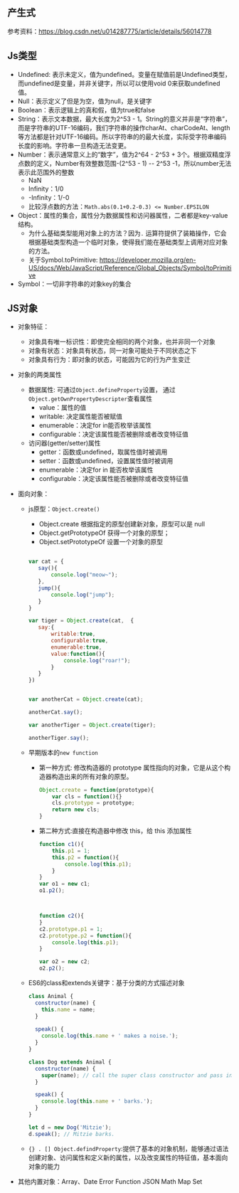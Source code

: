 ## 产生式

参考资料：https://blog.csdn.net/u014287775/article/details/56014778

## Js类型

* Undefined: 表示未定义，值为undefined。变量在赋值前是Undefined类型，而undefined是变量，并非关键字，所以可以使用void 0来获取undefined值。
* Null：表示定义了但是为空，值为null，是关键字
* Boolean：表示逻辑上的真和假，值为true和false
* String：表示文本数据，最大长度为2^53 - 1。String的意义并非是“字符串”，而是字符串的UTF-16编码，我们字符串的操作charAt、charCodeAt、length等方法都是针对UTF-16编码。所以字符串的的最大长度，实际受字符串编码长度的影响。字符串一旦构造无法变更。
* Number：表示通常意义上的“数字”，值为2^64 - 2^53 + 3个。根据双精度浮点数的定义，Number有效整数范围-(2^53 - 1) -- 2^53 -1，所以number无法表示此范围外的整数
  * NaN
  * Infinity：1/0
  * -Infinity：1/-0
  * 比较浮点数的方法：`Math.abs(0.1+0.2-0.3) <= Number.EPSILON`
* Object：属性的集合，属性分为数据属性和访问器属性，二者都是key-value结构。
  * 为什么基础类型能用对象上的方法？因为`.` 运算符提供了装箱操作，它会根据基础类型构造一个临时对象，使得我们能在基础类型上调用对应对象的方法。
  * 关于Symbol.toPrimitive: https://developer.mozilla.org/en-US/docs/Web/JavaScript/Reference/Global_Objects/Symbol/toPrimitive
* Symbol：一切非字符串的对象key的集合

## JS对象

* 对象特征：

  * 对象具有唯一标识性：即使完全相同的两个对象，也并非同一个对象
  * 对象有状态：对象具有状态，同一对象可能处于不同状态之下
  * 对象具有行为：即对象的状态，可能因为它的行为产生变迁

* 对象的两类属性

  * 数据属性: 可通过`Object.defineProperty`设置， 通过`Object.getOwnPropertyDescripter`查看属性
    * value：属性的值
    * writable: 决定属性能否被赋值
    * enumerable：决定for in能否枚举该属性
    * configurable：决定该属性能否被删除或者改变特征值
  * 访问器(getter/setter)属性
    * getter：函数或undefined，取属性值时被调用
    * setter：函数或undefined，设置属性值时被调用
    * enumerable：决定for in 能否枚举该属性
    * configurable：决定该属性能否被删除或者改变特征值

* 面向对象：

  * js原型：`Object.create()`

    * Object.create 根据指定的原型创建新对象，原型可以是 null
    * Object.getPrototypeOf 获得一个对象的原型；
    * Object.setPrototypeOf 设置一个对象的原型

     ```javascript
    
    var cat = {
        say(){
            console.log("meow~");
        },
        jump(){
            console.log("jump");
        }
    }
    
    var tiger = Object.create(cat,  {
        say:{
            writable:true,
            configurable:true,
            enumerable:true,
            value:function(){
                console.log("roar!");
            }
        }
    })
    
    
    var anotherCat = Object.create(cat);
    
    anotherCat.say();
    
    var anotherTiger = Object.create(tiger);
    
    anotherTiger.say();
    
     ```

    

  * 早期版本的`new function`

    * 第一种方式: 修改构造器的 prototype 属性指向的对象，它是从这个构造器构造出来的所有对象的原型。

      ```javascript
      Object.create = function(prototype){
          var cls = function(){}
          cls.prototype = prototype;
          return new cls;
      }
      ```

      

    * 第二种方式:直接在构造器中修改 this，给 this 添加属性

      ```javascript
      function c1(){
          this.p1 = 1;
          this.p2 = function(){
              console.log(this.p1);
          }
      } 
      var o1 = new c1;
      o1.p2();
      
      
      
      function c2(){
      }
      c2.prototype.p1 = 1;
      c2.prototype.p2 = function(){
          console.log(this.p1);
      }
      
      var o2 = new c2;
      o2.p2();
      ```

      

  * ES6的class和extends关键字：基于分类的方式描述对象

    ```javascript
    class Animal { 
      constructor(name) {
        this.name = name;
      }
      
      speak() {
        console.log(this.name + ' makes a noise.');
      }
    }
    
    class Dog extends Animal {
      constructor(name) {
        super(name); // call the super class constructor and pass in the name parameter
      }
    
      speak() {
        console.log(this.name + ' barks.');
      }
    }
    
    let d = new Dog('Mitzie');
    d.speak(); // Mitzie barks.
    ```


  * `{} . [] Object.defindProperty`:提供了基本的对象机制，能够通过语法创建对象、访问属性和定义新的属性，以及改变属性的特征值，基本面向对象的能力

* 其他内置对象：Array、Date Error Function JSON Math Map Set

